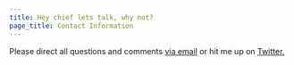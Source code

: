 ```yaml
---
title: Hey chief lets talk, why not?
page_title: Contact Information
---
```


Please direct all questions and comments <a href="mailto:greg@airbagindustries.com?subject=Hello Airbag">via email</a> or hit me up on <a href="http://www.twitter.com/brilliantcrank.com">Twitter.